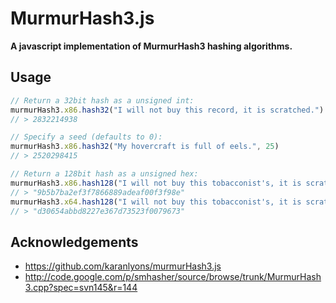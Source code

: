 # MurmurHash3.js

**A javascript implementation of MurmurHash3 hashing algorithms.**

## Usage

```js
// Return a 32bit hash as a unsigned int:
murmurHash3.x86.hash32("I will not buy this record, it is scratched.")
// > 2832214938

// Specify a seed (defaults to 0):
murmurHash3.x86.hash32("My hovercraft is full of eels.", 25)
// > 2520298415

// Return a 128bit hash as a unsigned hex:
murmurHash3.x86.hash128("I will not buy this tobacconist's, it is scratched.")
// > "9b5b7ba2ef3f7866889adeaf00f3f98e"
murmurHash3.x64.hash128("I will not buy this tobacconist's, it is scratched.")
// > "d30654abbd8227e367d73523f0079673"
```

## Acknowledgements

- https://github.com/karanlyons/murmurHash3.js
- http://code.google.com/p/smhasher/source/browse/trunk/MurmurHash3.cpp?spec=svn145&r=144
